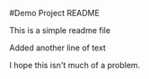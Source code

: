 #Demo Project README

This is a simple readme file

Added another line of text

I hope this isn't much of a problem.